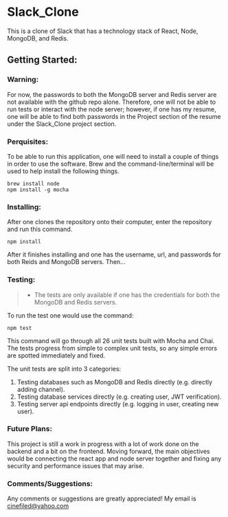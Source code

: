 # Slack_Clone
This is a clone of Slack that has a technology stack of React, Node, MongoDB, and Redis.

## Getting Started:

### Warning:
For now, the passwords to both the MongoDB server and Redis server are not available with the github repo alone. Therefore, one will not be able to run tests or interact with the node server; however, if one has my resume, one will be able to find both passwords in the Project section of the resume under the Slack_Clone project section.

### Perquisites:
To be able to run this application, one will need to install a couple of things in order to use the software.
Brew and the command-line/terminal will be used to help install the following things.
```
brew install node
npm install -g mocha
```

### Installing:
After one clones the repository onto their computer, enter the repository and run this command.
```
npm install
```
After it finishes installing and one has the username, url, and passwords for both Reids and MongoDB servers.
Then...

### Testing:
> - The tests are only available if one has the credentials for both the MongoDB and Redis servers.

To run the test one would use the command:
```
npm test
```

This command will go through all 26 unit tests built with Mocha and Chai.
The tests progress from simple to complex unit tests, so any simple errors are spotted immediately and fixed.

The unit tests are split into 3 categories:
1. Testing databases such as MongoDB and Redis directly (e.g. directly adding channel).
2. Testing database services directly (e.g. creating user, JWT verification).
3. Testing server api endpoints directly (e.g. logging in user, creating new user).

### Future Plans:
This project is still a work in progress with a lot of work done on the backend and a bit on the frontend.
Moving forward, the main objectives would be connecting the react app and node server together and
fixing any security and performance issues that may arise.

### Comments/Suggestions:
Any comments or suggestions are greatly appreciated!
My email is cinefiled@yahoo.com

